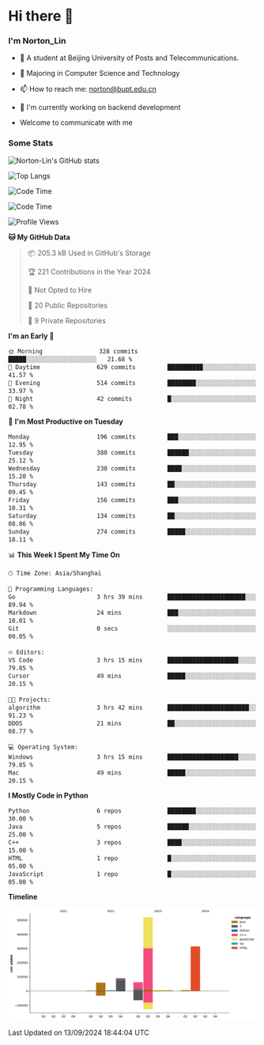 
# Hi there 👋

### I'm Norton_Lin
- 🏫 A student at Beijing University of Posts and Telecommunications.
- 🌱 Majoring in Computer Science and Technology
- 📫 How to reach me: norton@bupt.edu.cn
- 🌱 I'm currently working on backend development

- Welcome to communicate with me

### Some Stats
![Norton-Lin's GitHub stats](https://github-readme-stats.vercel.app/api?username=Norton-Lin&count_private=true&show_icons=true&theme=radical)

![Top Langs](https://github-readme-stats.vercel.app/api/top-langs/?username=Norton-Lin&langs_count=10&layout=compact)

![Code Time](https://github-readme-stats.vercel.app/api/wakatime?username=Norton_Lin)

<!--START_SECTION:waka-->
![Code Time](http://img.shields.io/badge/Code%20Time-814%20hrs%2041%20mins-blue)

![Profile Views](http://img.shields.io/badge/Profile%20Views-1-blue)

**🐱 My GitHub Data** 

> 📦 205.3 kB Used in GitHub's Storage 
 > 
> 🏆 221 Contributions in the Year 2024
 > 
> 🚫 Not Opted to Hire
 > 
> 📜 20 Public Repositories 
 > 
> 🔑 9 Private Repositories 
 > 
**I'm an Early 🐤** 

```text
🌞 Morning                328 commits         █████░░░░░░░░░░░░░░░░░░░░   21.68 % 
🌆 Daytime                629 commits         ██████████░░░░░░░░░░░░░░░   41.57 % 
🌃 Evening                514 commits         ████████░░░░░░░░░░░░░░░░░   33.97 % 
🌙 Night                  42 commits          █░░░░░░░░░░░░░░░░░░░░░░░░   02.78 % 
```
📅 **I'm Most Productive on Tuesday** 

```text
Monday                   196 commits         ███░░░░░░░░░░░░░░░░░░░░░░   12.95 % 
Tuesday                  380 commits         ██████░░░░░░░░░░░░░░░░░░░   25.12 % 
Wednesday                230 commits         ████░░░░░░░░░░░░░░░░░░░░░   15.20 % 
Thursday                 143 commits         ██░░░░░░░░░░░░░░░░░░░░░░░   09.45 % 
Friday                   156 commits         ███░░░░░░░░░░░░░░░░░░░░░░   10.31 % 
Saturday                 134 commits         ██░░░░░░░░░░░░░░░░░░░░░░░   08.86 % 
Sunday                   274 commits         █████░░░░░░░░░░░░░░░░░░░░   18.11 % 
```


📊 **This Week I Spent My Time On** 

```text
🕑︎ Time Zone: Asia/Shanghai

💬 Programming Languages: 
Go                       3 hrs 39 mins       ██████████████████████░░░   89.94 % 
Markdown                 24 mins             ███░░░░░░░░░░░░░░░░░░░░░░   10.01 % 
Git                      0 secs              ░░░░░░░░░░░░░░░░░░░░░░░░░   00.05 % 

🔥 Editors: 
VS Code                  3 hrs 15 mins       ████████████████████░░░░░   79.85 % 
Cursor                   49 mins             █████░░░░░░░░░░░░░░░░░░░░   20.15 % 

🐱‍💻 Projects: 
algorithm                3 hrs 42 mins       ███████████████████████░░   91.23 % 
DDOS                     21 mins             ██░░░░░░░░░░░░░░░░░░░░░░░   08.77 % 

💻 Operating System: 
Windows                  3 hrs 15 mins       ████████████████████░░░░░   79.85 % 
Mac                      49 mins             █████░░░░░░░░░░░░░░░░░░░░   20.15 % 
```

**I Mostly Code in Python** 

```text
Python                   6 repos             ████████░░░░░░░░░░░░░░░░░   30.00 % 
Java                     5 repos             ██████░░░░░░░░░░░░░░░░░░░   25.00 % 
C++                      3 repos             ████░░░░░░░░░░░░░░░░░░░░░   15.00 % 
HTML                     1 repo              █░░░░░░░░░░░░░░░░░░░░░░░░   05.00 % 
JavaScript               1 repo              █░░░░░░░░░░░░░░░░░░░░░░░░   05.00 % 
```



**Timeline**

![Lines of Code chart](https://raw.githubusercontent.com/Norton-Lin/Norton-Lin/main/assets/bar_graph.png)


 Last Updated on 13/09/2024 18:44:04 UTC
<!--END_SECTION:waka-->
